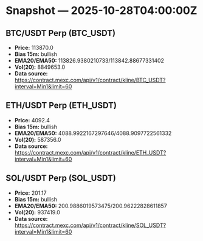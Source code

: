 # Snapshot — 2025-10-28T04:00:00Z

## BTC/USDT Perp (BTC_USDT)
- **Price:** 113870.0
- **Bias 15m:** bullish
- **EMA20/EMA50:** 113826.9380210733/113842.88677331402
- **Vol(20):** 8849653.0
- **Data source:** https://contract.mexc.com/api/v1/contract/kline/BTC_USDT?interval=Min1&limit=60

## ETH/USDT Perp (ETH_USDT)
- **Price:** 4092.4
- **Bias 15m:** bullish
- **EMA20/EMA50:** 4088.9922167297646/4088.9097722561332
- **Vol(20):** 587356.0
- **Data source:** https://contract.mexc.com/api/v1/contract/kline/ETH_USDT?interval=Min1&limit=60

## SOL/USDT Perp (SOL_USDT)
- **Price:** 201.17
- **Bias 15m:** bullish
- **EMA20/EMA50:** 200.9886019573475/200.96222828611857
- **Vol(20):** 937419.0
- **Data source:** https://contract.mexc.com/api/v1/contract/kline/SOL_USDT?interval=Min1&limit=60
